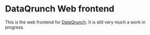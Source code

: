 # DataQrunch Web frontend

This is the web frontend for [DataQrunch](https://github.com/LewisHein5/DataQrunch). 
It is still very much a work in progress.

